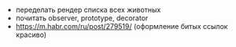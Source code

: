 - переделать рендер списка всех животных
- почитать observer, prototype, decorator
- https://m.habr.com/ru/post/279519/ (оформление битых ссылок красиво)